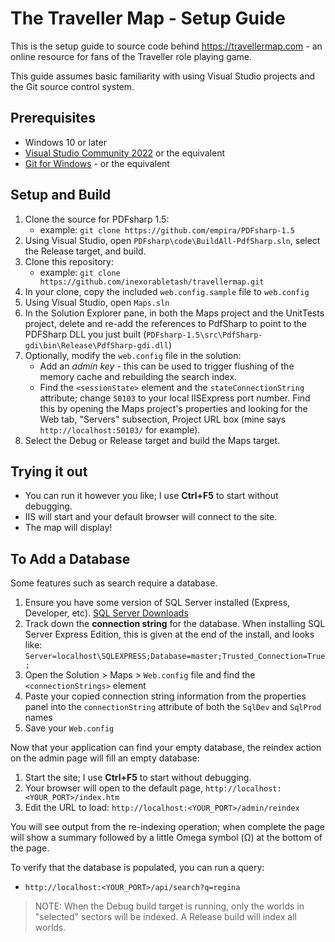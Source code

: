 The Traveller Map - Setup Guide
================================

This is the setup guide to source code behind https://travellermap.com - an online resource for fans
of the Traveller role playing game.

This guide assumes basic familiarity with using Visual Studio projects and the Git source control system.

Prerequisites
-------------
* Windows 10 or later
* [Visual Studio Community 2022](https://www.visualstudio.com/downloads/) or the equivalent
* [Git for Windows](https://git-scm.com/download/win) - or the equivalent

Setup and Build
---------------
1. Clone the source for PDFsharp 1.5:
    * example: `git clone https://github.com/empira/PDFsharp-1.5`
2. Using Visual Studio, open `PDFsharp\code\BuildAll-PdfSharp.sln`, select the Release target, and build.
3. Clone this repository:
    * example: `git clone https://github.com/inexorabletash/travellermap.git`
4. In your clone, copy the included `web.config.sample` file to `web.config`
5. Using Visual Studio, open `Maps.sln`
6. In the Solution Explorer pane, in both the Maps project and the UnitTests project, delete and re-add the references to PdfSharp to point to the PDFSharp DLL you just built (`PDFsharp-1.5\src\PdfSharp-gdi\bin\Release\PdfSharp-gdi.dll`)
7. Optionally, modify the `web.config` file in the solution:
    * Add an _admin key_ - this can be used to trigger flushing of the memory cache and rebuilding the search index.
    * Find the `<sessionState>` element and the `stateConnectionString` attribute; change `50103` to your local IISExpress port number. Find this by opening the Maps project's properties and looking for the Web tab, "Servers" subsection, Project URL box (mine says `http://localhost:50103/` for example).
8. Select the Debug or Release target and build the Maps target.

Trying it out
-------------
* You can run it however you like; I use **Ctrl+F5** to start without debugging.
* IIS will start and your default browser will connect to the site.
* The map will display!

To Add a Database
-----------------

Some features such as search require a database.

1. Ensure you have some version of SQL Server installed (Express, Developer, etc). [SQL Server Downloads](https://www.microsoft.com/en-us/sql-server/sql-server-downloads)
1. Track down the **connection string** for the database. When installing SQL Server Express Edition, this is given at the end of the install, and looks like: `Server=localhost\SQLEXPRESS;Database=master;Trusted_Connection=True;`
1. Open the Solution > Maps > `Web.config` file and find the `<connectionStrings>` element
1. Paste your copied connection string information from the properties panel into the `connectionString` attribute of both the `SqlDev` and `SqlProd` names
1. Save your `Web.config`

Now that your application can find your empty database, the reindex action on the admin page will fill an empty database:

1. Start the site; I use **Ctrl+F5** to start without debugging.
1. Your browser will open to the default page, `http://localhost:<YOUR_PORT>/index.htm`
1. Edit the URL to load: `http://localhost:<YOUR_PORT>/admin/reindex`

You will see output from the re-indexing operation; when complete the page will show a summary followed by a little Omega symbol (&Omega;) at the bottom of the page.

To verify that the database is populated, you can run a query:

* `http://localhost:<YOUR_PORT>/api/search?q=regina`

> NOTE: When the Debug build target is running, only the worlds in "selected" sectors will be indexed. A Release build will index all worlds.
